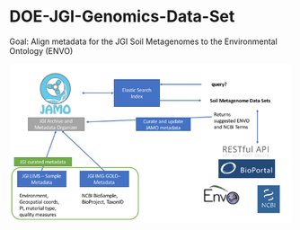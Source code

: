 # DOE-JGI-Genomics-Data-Set

Goal: Align metadata for the JGI Soil Metagenomes to the Environmental Ontology (ENVO)

![Diagram](/diagram_FAIR_hackathon.png)
